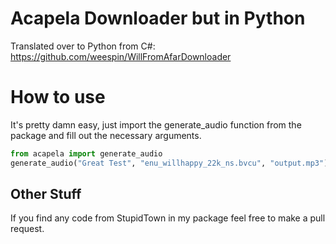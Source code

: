 # Acapela Downloader but in Python
Translated over to Python from C#: https://github.com/weespin/WillFromAfarDownloader

# How to use
It's pretty damn easy, just import the generate_audio function from the package and fill out the necessary arguments.

``` python
from acapela import generate_audio
generate_audio("Great Test", "enu_willhappy_22k_ns.bvcu", "output.mp3")
```

## Other Stuff

If you find any code from StupidTown in my package feel free to make a pull request.
